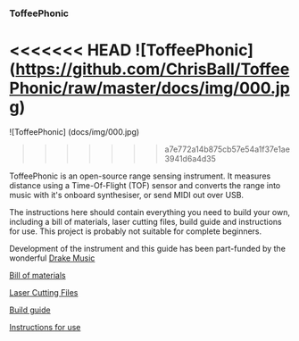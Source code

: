### ToffeePhonic

<<<<<<< HEAD
![ToffeePhonic] (https://github.com/ChrisBall/ToffeePhonic/raw/master/docs/img/000.jpg)
=======
![ToffeePhonic] (docs/img/000.jpg)
>>>>>>> a7e772a14b875cb57e54a1f37e1ae3941d6a4d35

ToffeePhonic is an open-source range sensing instrument. It measures distance using a Time-Of-Flight (TOF) sensor and converts the range into music with it's onboard synthesiser, or send MIDI out over USB.

The instructions here should contain everything you need to build your own, including a bill of materials, laser cutting files, build guide and instructions for use. This project is probably not suitable for complete beginners.

Development of the instrument and this guide has been part-funded by the wonderful [Drake Music](http://www.drakemusic.org/)

[Bill of materials](docs/BOM.md)

[Laser Cutting Files](docs/LaserFiles.md)

[Build guide](docs/Build.md)

[Instructions for use](docs/Instructions.md)


